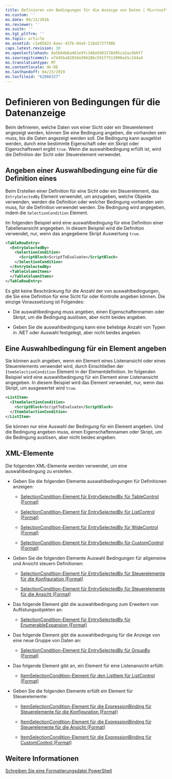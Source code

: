 ```yaml
---
title: Definieren von Bedingungen für die Anzeige von Daten | Microsoft-Dokumentation
ms.custom: ''
ms.date: 09/13/2016
ms.reviewer: ''
ms.suite: ''
ms.tgt_pltfrm: ''
ms.topic: article
ms.assetid: c1e05821-6aec-437b-84a5-218a5727f88b
caps.latest.revision: 10
ms.openlocfilehash: 8a5b84b6a461e9fc340a5981578d95ca2ac6b9f7
ms.sourcegitcommit: e7445ba8203da304286c591ff513900ad1c244a4
ms.translationtype: MT
ms.contentlocale: de-DE
ms.lasthandoff: 04/23/2019
ms.locfileid: "62066327"
---
```

# <a name="defining-conditions-for-displaying-data"></a>Definieren von Bedingungen für die Datenanzeige

Beim definieren, welche Daten von einer Sicht oder ein Steuerelement angezeigt werden, können Sie eine Bedingung angeben, die vorhanden sein muss, bis die Daten angezeigt werden soll. Die Bedingung kann ausgelöst werden, durch eine bestimmte Eigenschaft oder ein Skript oder Eigenschaftswert ergibt `true`. Wenn die auswahlbedingung erfüllt ist, wird die Definition der Sicht oder Steuerelement verwendet.

## <a name="specifying-a-selection-condition-for-a-definition"></a>Angeben einer Auswahlbedingung eine für die Definition eines

Beim Erstellen einer Definition für eine Sicht oder ein Steuerelement, das `EntrySelectedBy` Element verwendet, um anzugeben, welche Objekte verwenden, werden die Definition oder welcher Bedingung vorhanden sein muss, für die Definition verwendet werden. Die Bedingung wird angegeben, indem die `SelectionCondition` Element.

Im folgenden Beispiel wird eine auswahlbedingung für eine Definition einer Tabellenansicht angegeben. In diesem Beispiel wird die Definition verwendet, nur, wenn das angegebene Skript Auswertung `true`.

```xml
<TableRowEntry>
  <EntrySelectedBy>
    <SelectionCondition>
      <ScriptBlock>ScriptToEvaluate</ScriptBlock>
    </SelectionCondition>
  </EntrySelectedBy>
  <TableColumnItems>
  </TableColumnItems>
</TableRowEntry>

```

Es gibt keine Beschränkung für die Anzahl der von auswahlbedingungen, die Sie eine Definition für eine Sicht für oder Kontrolle angeben können. Die einzige Voraussetzung ist Folgendes:

- Die auswahlbedingung muss angeben, einen Eigenschaftennamen oder Skript, um die Bedingung auslösen, aber nicht beides angeben.

- Geben Sie die auswahlbedingung kann eine beliebige Anzahl von Typen in .NET oder Auswahl festgelegt, aber nicht beides angeben.

## <a name="specifying-a-selection-condition-for-an-item"></a>Eine Auswahlbedingung für ein Element angeben

Sie können auch angeben, wenn ein Element eines Listenansicht oder eines Steuerelements verwendet wird, durch Einschließen der `ItemSelectionCondition` Element in der Elementdefinition. Im folgenden Beispiel wird eine auswahlbedingung für ein Element einer Listenansicht angegeben. In diesem Beispiel wird das Element verwendet, nur, wenn das Skript, um ausgewertet wird `true`.

```xml
<ListItem>
  <ItemSelectionCondition>
    <ScriptBlock>ScriptToEvaluate</ScriptBlock>
  </ItemSelectionCondition>
</ListItem>

```

Sie können nur eine Auswahl der Bedingung für ein Element angeben. Und die Bedingung angeben muss, einen Eigenschaftennamen oder Skript, um die Bedingung auslösen, aber nicht beides angeben.

## <a name="xml-elements"></a>XML-Elemente

 Die folgenden XML-Elemente werden verwendet, um eine auswahlbedingung zu erstellen.

- Geben Sie die folgenden Elemente auswahlbedingungen für Definitionen anzeigen:

    - [SelectionCondition-Element für EntrySelectedBy für TableControl (Format)](./selectioncondition-element-for-entryselectedby-for-tablecontrol-format.md)

    - [SelectionCondition-Element für EntrySelectedBy für ListControl (Format)](./selectioncondition-element-for-entryselectedby-for-listcontrol-format.md)

    - [SelectionCondition-Element für EntrySelectedBy für WideControl (Format)](./selectioncondition-element-for-entryselectedby-for-widecontrol-format.md)

    - [SelectionCondition-Element für EntrySelectedBy für CustomControl (Format)](./selectioncondition-element-for-entryselectedby-for-customcontrol-format.md)

- Geben Sie die folgenden Elemente Auswahl Bedingungen für allgemeine und Ansicht steuern Definitionen:

    - [SelectionCondition-Element für EntrySelectedBy für Steuerelemente für die Konfiguration (Format)](./selectioncondition-element-for-entryselectedby-for-controls-for-configuration-format.md)

    - [SelectionCondition-Element für EntrySelectedBy für Steuerelemente für die Ansicht (Format)](./selectioncondition-element-for-entryselectedby-for-controls-for-view-format.md)

- Das folgende Element gibt die auswahlbedingung zum Erweitern von Auflistungsobjekten an:

    - [SelectionCondition-Element für EntrySelectedBy für EnumerableExpansion (Format)](./selectioncondition-element-for-entryselectedby-for-enumerableexpansion-format.md)

- Das folgende Element gibt die auswahlbedingung für die Anzeige von eine neue Gruppe von Daten an:

    - [SelectionCondition-Element für EntrySelectedBy für GroupBy (Format)](./selectioncondition-element-for-entryselectedby-for-groupby-format.md)

- Das folgende Element gibt an, ein Element für eine Listenansicht erfüllt:

    - [ItemSelectionCondition-Element für den ListItem für ListControl (Format)](./itemselectioncondition-element-for-listitem-for-listcontrol-format.md)

- Geben Sie die folgenden Elemente erfüllt ein Element für Steuerelemente:

    - [ItemSelectionCondition-Element für die ExpressionBinding für Steuerelemente für die Konfiguration (Format)](./itemselectioncondition-element-for-expressionbinding-for-controls-for-configuration-format.md)

    - [ItemSelectionCondition-Element für die ExpressionBinding für Steuerelemente für die Ansicht (Format)](./itemselectioncondition-element-for-expressionbinding-for-controls-for-view-format.md)

    - [ItemSelectionCondition-Element für die ExpressionBinding für CustomControl (Format)](./itemselectioncondition-element-for-expressionbinding-for-customcontrol-format.md)

## <a name="see-also"></a>Weitere Informationen

[Schreiben Sie eine Formatierungsdatei PowerShell](./writing-a-powershell-formatting-file.md)
